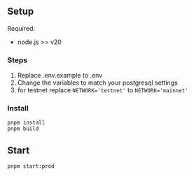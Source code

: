 ## Setup

Required:
- node.js >= v20

### Steps
1. Replace .env.example to .env
2. Change the variables to match your postgresql settings
3. for testnet replace `NETWORK='testnet'` to `NETWORK='mainnet'`

### Install
```shell
pnpm install
pnpm build
```

## Start
```shell
pnpm start:prod
```